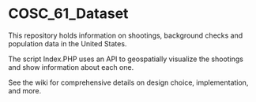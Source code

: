 # COSC_61_Dataset

This repository holds information on shootings, background checks and population data in the United States.

The script Index.PHP uses an API to geospatially visualize the shootings and show information about each one. 


See the wiki for comprehensive details on design choice, implementation, and more.
